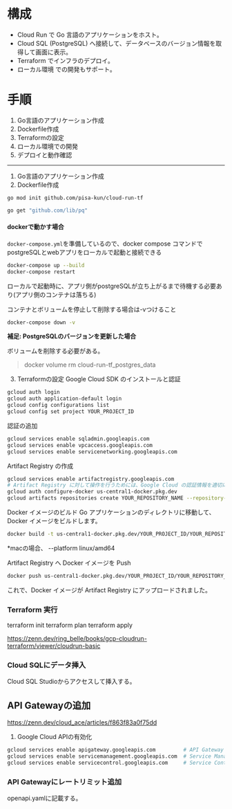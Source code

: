 # 構成

- Cloud Run で Go 言語のアプリケーションをホスト。
- Cloud SQL (PostgreSQL) へ接続して、データベースのバージョン情報を取得して画面に表示。
- Terraform でインフラのデプロイ。
- ローカル環境 での開発もサポート。

# 手順

1. Go言語のアプリケーション作成
2. Dockerfile作成
3. Terraformの設定
4. ローカル環境での開発
5. デプロイと動作確認

---

1. Go言語のアプリケーション作成
2. Dockerfile作成

```bash
go mod init github.com/pisa-kun/cloud-run-tf

go get "github.com/lib/pq"
```

#### dockerで動かす場合

`docker-compose.yml`を準備しているので、docker compose コマンドでpostgreSQLとwebアプリをローカルで起動と接続できる

```bash
docker-compose up --build
docker-compose restart
```

ローカルで起動時に、アプリ側がpostgreSQLが立ち上がるまで待機する必要あり(アプリ側のコンテナは落ちる)

コンテナとボリュームを停止して削除する場合は-vつけること

```bash
docker-compose down -v
```

**補足: PostgreSQLのバージョンを更新した場合**

ボリュームを削除する必要がある。

> docker volume rm cloud-run-tf_postgres_data

3. Terraformの設定
Google Cloud SDK のインストールと認証

```bash
gcloud auth login
gcloud auth application-default login
gcloud config configurations list
gcloud config set project YOUR_PROJECT_ID
```

認証の追加

```bash
gcloud services enable sqladmin.googleapis.com
gcloud services enable vpcaccess.googleapis.com
gcloud services enable servicenetworking.googleapis.com

```

Artifact Registry の作成

```bash
gcloud services enable artifactregistry.googleapis.com
# Artifact Registry に対して操作を行うためには、Google Cloud の認証情報を適切に設定する必要
gcloud auth configure-docker us-central1-docker.pkg.dev
gcloud artifacts repositories create YOUR_REPOSITORY_NAME --repository-format=docker --location=us-central1
```

Docker イメージのビルド
Go アプリケーションのディレクトリに移動して、Docker イメージをビルドします。

```bash
docker build -t us-central1-docker.pkg.dev/YOUR_PROJECT_ID/YOUR_REPOSITORY_NAME/your-image-name .
```

*macの場合、 --platform linux/amd64

Artifact Registry へ Docker イメージを Push

```bash
docker push us-central1-docker.pkg.dev/YOUR_PROJECT_ID/YOUR_REPOSITORY_NAME/your-image-name
```

これで、Docker イメージが Artifact Registry にアップロードされました。

### Terraform 実行

terraform init
terraform plan
terraform apply

<https://zenn.dev/ring_belle/books/gcp-cloudrun-terraform/viewer/cloudrun-basic>

### Cloud SQLにデータ挿入

Cloud SQL Studioからアクセスして挿入する。

## API Gatewayの追加

<https://zenn.dev/cloud_ace/articles/f863f83a0f75dd>

1. Google Cloud APIの有効化

```bash
gcloud services enable apigateway.googleapis.com         # API Gateway API
gcloud services enable servicemanagement.googleapis.com  # Service Management API
gcloud services enable servicecontrol.googleapis.com     # Service Control API
```

### API Gatewayにレートリミット追加

openapi.yamlに記載する。
